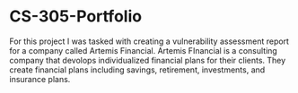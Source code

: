 # CS-305-Portfolio
  For this project I was tasked with creating a vulnerability assessment report for a company called Artemis Financial.  Artemis FInancial is a consulting company that devolops individualized financial plans for their clients.  They create financial plans including savings, retirement, investments, and insurance plans.  
